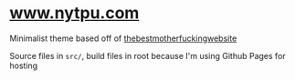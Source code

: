 # www.nytpu.com

Minimalist theme based off of [thebestmotherfuckingwebsite](https://thebestmotherfucking.website)

Source files in `src/`, build files in root because I'm using Github Pages for hosting
